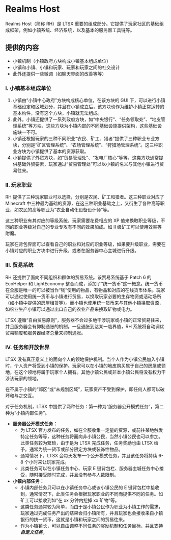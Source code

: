 # Realms Host

Realms Host（简称 RH）是 LTSX 重要的组成部分。它提供了玩家社区的基础组成框架，例如小镇系统、经济系统，以及基本的服务器工具链等。

## 提供的内容

- 小镇机制（小镇政府方块构成小镇基本组成单位）
- 小镇和小镇、小镇和玩家、玩家和玩家之间的社交设计
- 此外还提供一些微调（如聊天界面的改善等等）

### I. 小镇基本组成单位

1. 小镇由“小镇中心政府”方块构成核心单位，在该方块的 GUI 下，可以进行小镇基础设定和区域划分，并且在小镇成立后，该方块也作为维护小镇正常运转的基本构件，没有这个方块，小镇就无法组成。
2. 此外，小镇还提供了一系列政府方块，如“中央银行”、“任务领取处”、“地皮管理系统”等方块，这些方块为小镇内部的不同基础设施提供架构，这些基础设施缺一不可。
3. 小镇还根据玩家的三种不同职业“农民、矿工、猎者”提供了三种职业专业方块，分别是“矿区管理系统”、“农场管理系统”、“狩猎场管理系统”。这三种职业方块为小镇提供了基本的资源获取。
4. 小镇提供了外贸方块，如“贸易管理处”、“发电厂核心”等等，这类方块通常提供基础外贸要素，玩家通过“贸易管理处”可以以小镇的名义与其他小镇进行贸易往来。

### II. 玩家职业

RH 提供了三种玩家职业可以选择，分别是农民、矿工和猎者。这三种职业对应了 Minecraft 中三种最为基础的资源，在这三种职业基础之上，又衍生了各种高等职业，如农民的高等职业为”农业自动化设备设计师“等。

这三种职业有其对应的等级系统，玩家需要花费相应的 XP 值来换取职业等级，不同的职业等级对自己的专业专攻有不同的效果加成。如 II 级矿工可以使用效率等附魔。

玩家在背包界面可以查看自己的职业和对应的职业等级，如果要升级职业，需要在小镇对应的职业方块中进行升级，或者在服务器中心主城进行升级。

### III. 贸易系统

RH 还提供了面向不同组织和群体的贸易系统。该贸易系统基于 Patch 6 的 EcoHelper 和 LightEconomy 整合而成，添加了“统一货币”这一概念。统一货币在全服是唯一的可以被当作“钱”使用的物品，有物品和对应的在线货币体系。玩家可以通过使用统一货币与小镇进行贸易，以换取玩家必要的生存物资或活动场所（如小镇中提供的房屋租赁等）。而小镇也使用统一货币来与其他小镇换取资源，如农业生产小镇可以通过出口自己的农业产品来换取矿物或电力。

LTSX 遵循“自由贸易原则”，服务器不会过多地干涉玩家或小镇的正常贸易往来，并且服务器会有抑制通胀的机制。一旦通胀到达某一临界值，RH 系统将自动调优贸易额度和服务器经济总量来抑制通胀。

### IV. 任务和开放世界

LTSX 没有真正意义上的面向个人的领地保护机制。当个人作为小镇公民加入小镇时，个人资产将受到小镇的保护。玩家可以在小镇的地皮购买属于自己的房屋或领地，在这个领地将属于玩家个人拥有。其他小镇公民或非本小镇公民将没有权力干涉该玩家的领地。

在不属于小镇的“郊区”或“未规划区域”，玩家资产不受到保护，即任何人都可以破坏和与之交互。

对于任务机制，LTSX 中提供了两种任务：第一种为“服务器公开模式任务”，第二种为“小镇内部任务”。

- **服务器公开模式任务：**
  - 为 LTSX 官方发布的任务，如在全服收集一定量的资源，或前往某地触发特定任务等等，这种任务将面向非小镇公民，当然小镇公民也可以参加。此类任务较为繁琐，由于是为 LTSX 完成任务，任务奖励也由 LTSX 给予。通常为统一货币或部分限定方块或装饰性物品。
  - 通常情况下，LTSX 会每天发布一个公开模式任务，并且该任务将持续 6-8 个小时来让玩家完成。
  - 此类任务可以在小镇任务中心、玩家 E 键背包栏、服务器主城任务中心接受，随时接受随时完成，并且没有参与人数限制。
- **小镇内部任务：**
  - 小镇内部任务只可以在小镇任务中心或该小镇公民的 E 键背包栏中接收到，通常情况下，此类任务会根据玩家职业的不同而提供不同的任务。如矿工可以接收到如“在 xx 分钟内挖掉 xx 矿物”等。
  - 这类任务通常较为简单，而由于是小镇公民作为职业为小镇工作的需求，玩家通过完成任务产出的结果会归小镇所有，并且玩家也会接收来自小镇银行的统一货币，这就是小镇和玩家之间的贸易往来。
  - 作为小镇镇长，可以自由调整不同任务的奖励机制和任务目标，并且支持***自定义任务***。